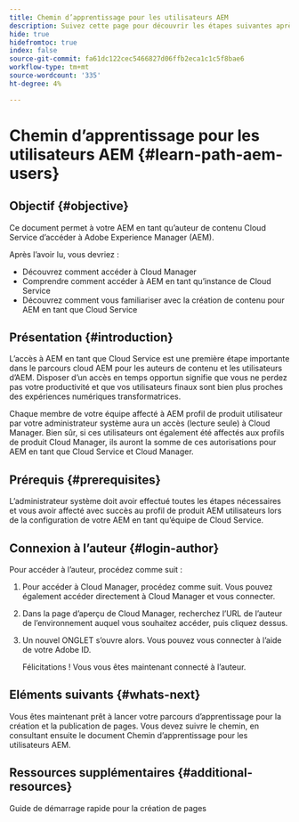 ```yaml
---
title: Chemin d’apprentissage pour les utilisateurs AEM
description: Suivez cette page pour découvrir les étapes suivantes après l’accès, si vous êtes un utilisateur AEM
hide: true
hidefromtoc: true
index: false
source-git-commit: fa61dc122cec5466827d06ffb2eca1c1c5f8bae6
workflow-type: tm+mt
source-wordcount: '335'
ht-degree: 4%

---
```


# Chemin d’apprentissage pour les utilisateurs AEM {#learn-path-aem-users}

## Objectif {#objective}

Ce document permet à votre AEM en tant qu’auteur de contenu Cloud Service d’accéder à Adobe Experience Manager (AEM).

Après l’avoir lu, vous devriez :

* Découvrez comment accéder à Cloud Manager
* Comprendre comment accéder à AEM en tant qu’instance de Cloud Service
* Découvrez comment vous familiariser avec la création de contenu pour AEM en tant que Cloud Service

## Présentation  {#introduction}

L’accès à AEM en tant que Cloud Service est une première étape importante dans le parcours cloud AEM pour les auteurs de contenu et les utilisateurs d’AEM. Disposer d’un accès en temps opportun signifie que vous ne perdez pas votre productivité et que vos utilisateurs finaux sont bien plus proches des expériences numériques transformatrices.

Chaque membre de votre équipe affecté à AEM profil de produit utilisateur par votre administrateur système aura un accès (lecture seule) à Cloud Manager. Bien sûr, si ces utilisateurs ont également été affectés aux profils de produit Cloud Manager, ils auront la somme de ces autorisations pour AEM en tant que Cloud Service et Cloud Manager.

## Prérequis  {#prerequisites}

L’administrateur système doit avoir effectué toutes les étapes nécessaires et vous avoir affecté avec succès au profil de produit AEM utilisateurs lors de la configuration de votre AEM en tant qu’équipe de Cloud Service.

## Connexion à l’auteur {#login-author}

Pour accéder à l’auteur, procédez comme suit :

1. Pour accéder à Cloud Manager, procédez comme suit. Vous pouvez également accéder directement à Cloud Manager et vous connecter.

1. Dans la page d’aperçu de Cloud Manager, recherchez l’URL de l’auteur de l’environnement auquel vous souhaitez accéder, puis cliquez dessus.

1. Un nouvel ONGLET s’ouvre alors. Vous pouvez vous connecter à l’aide de votre Adobe ID.

   Félicitations ! Vous vous êtes maintenant connecté à l’auteur.

## Eléments suivants {#whats-next}

Vous êtes maintenant prêt à lancer votre parcours d’apprentissage pour la création et la publication de pages. Vous devez suivre le chemin, en consultant ensuite le document Chemin d’apprentissage pour les utilisateurs AEM.

## Ressources supplémentaires {#additional-resources}

Guide de démarrage rapide pour la création de pages